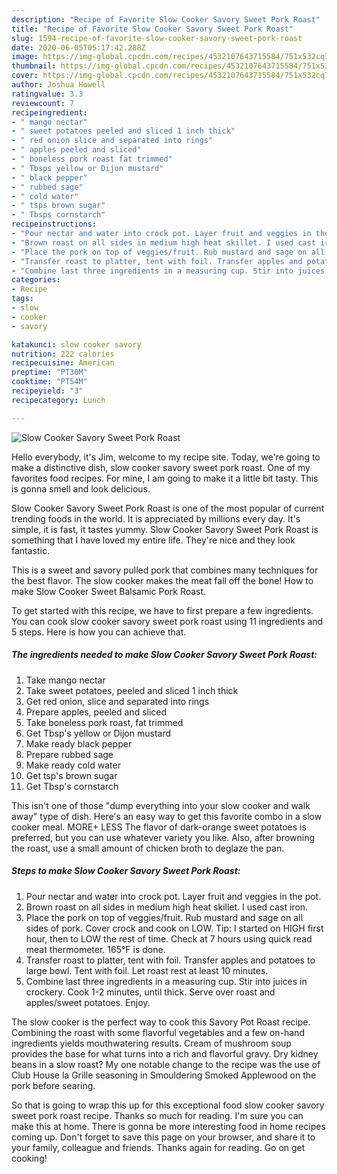 ```yaml
---
description: "Recipe of Favorite Slow Cooker Savory Sweet Pork Roast"
title: "Recipe of Favorite Slow Cooker Savory Sweet Pork Roast"
slug: 1594-recipe-of-favorite-slow-cooker-savory-sweet-pork-roast
date: 2020-06-05T05:17:42.288Z
image: https://img-global.cpcdn.com/recipes/4532107643715584/751x532cq70/slow-cooker-savory-sweet-pork-roast-recipe-main-photo.jpg
thumbnail: https://img-global.cpcdn.com/recipes/4532107643715584/751x532cq70/slow-cooker-savory-sweet-pork-roast-recipe-main-photo.jpg
cover: https://img-global.cpcdn.com/recipes/4532107643715584/751x532cq70/slow-cooker-savory-sweet-pork-roast-recipe-main-photo.jpg
author: Joshua Howell
ratingvalue: 3.3
reviewcount: 7
recipeingredient:
- " mango nectar"
- " sweet potatoes peeled and sliced 1 inch thick"
- " red onion slice and separated into rings"
- " apples peeled and sliced"
- " boneless pork roast fat trimmed"
- " Tbsps yellow or Dijon mustard"
- " black pepper"
- " rubbed sage"
- " cold water"
- " tsps brown sugar"
- " Tbsps cornstarch"
recipeinstructions:
- "Pour nectar and water into crock pot. Layer fruit and veggies in the pot."
- "Brown roast on all sides in medium high heat skillet. I used cast iron."
- "Place the pork on top of veggies/fruit. Rub mustard and sage on all sides of pork. Cover crock and cook on LOW. Tip: I started on HIGH first hour, then to LOW the rest of time. Check at 7 hours using quick read meat thermometer. 165°F is done."
- "Transfer roast to platter, tent with foil. Transfer apples and potatoes to large bowl. Tent with foil. Let roast rest at least 10 minutes."
- "Combine last three ingredients in a measuring cup. Stir into juices in crockery. Cook 1-2 minutes, until thick. Serve over roast and apples/sweet potatoes. Enjoy."
categories:
- Recipe
tags:
- slow
- cooker
- savory

katakunci: slow cooker savory 
nutrition: 222 calories
recipecuisine: American
preptime: "PT30M"
cooktime: "PT54M"
recipeyield: "3"
recipecategory: Lunch

---
```



![Slow Cooker Savory Sweet Pork Roast](https://img-global.cpcdn.com/recipes/4532107643715584/751x532cq70/slow-cooker-savory-sweet-pork-roast-recipe-main-photo.jpg)

Hello everybody, it's Jim, welcome to my recipe site. Today, we're going to make a distinctive dish, slow cooker savory sweet pork roast. One of my favorites food recipes. For mine, I am going to make it a little bit tasty. This is gonna smell and look delicious.

Slow Cooker Savory Sweet Pork Roast is one of the most popular of current trending foods in the world. It is appreciated by millions every day. It's simple, it is fast, it tastes yummy. Slow Cooker Savory Sweet Pork Roast is something that I have loved my entire life. They're nice and they look fantastic.

This is a sweet and savory pulled pork that combines many techniques for the best flavor. The slow cooker makes the meat fall off the bone! How to make Slow Cooker Sweet Balsamic Pork Roast.


To get started with this recipe, we have to first prepare a few ingredients. You can cook slow cooker savory sweet pork roast using 11 ingredients and 5 steps. Here is how you can achieve that.

<!--inarticleads1-->

##### The ingredients needed to make Slow Cooker Savory Sweet Pork Roast:

1. Take  mango nectar
1. Take  sweet potatoes, peeled and sliced 1 inch thick
1. Get  red onion, slice and separated into rings
1. Prepare  apples, peeled and sliced
1. Take  boneless pork roast, fat trimmed
1. Get  Tbsp&#39;s yellow or Dijon mustard
1. Make ready  black pepper
1. Prepare  rubbed sage
1. Make ready  cold water
1. Get  tsp&#39;s brown sugar
1. Get  Tbsp&#39;s cornstarch


This isn&#39;t one of those &#34;dump everything into your slow cooker and walk away&#34; type of dish. Here&#39;s an easy way to get this favorite combo in a slow cooker meal. MORE+ LESS The flavor of dark-orange sweet potatoes is preferred, but you can use whatever variety you like. Also, after browning the roast, use a small amount of chicken broth to deglaze the pan. 

<!--inarticleads2-->

##### Steps to make Slow Cooker Savory Sweet Pork Roast:

1. Pour nectar and water into crock pot. Layer fruit and veggies in the pot.
1. Brown roast on all sides in medium high heat skillet. I used cast iron.
1. Place the pork on top of veggies/fruit. Rub mustard and sage on all sides of pork. Cover crock and cook on LOW. Tip: I started on HIGH first hour, then to LOW the rest of time. Check at 7 hours using quick read meat thermometer. 165°F is done.
1. Transfer roast to platter, tent with foil. Transfer apples and potatoes to large bowl. Tent with foil. Let roast rest at least 10 minutes.
1. Combine last three ingredients in a measuring cup. Stir into juices in crockery. Cook 1-2 minutes, until thick. Serve over roast and apples/sweet potatoes. Enjoy.


The slow cooker is the perfect way to cook this Savory Pot Roast recipe. Combining the roast with some flavorful vegetables and a few on-hand ingredients yields mouthwatering results. Cream of mushroom soup provides the base for what turns into a rich and flavorful gravy. Dry kidney beans in a slow roast? My one notable change to the recipe was the use of Club House la Grille seasoning in Smouldering Smoked Applewood on the pork before searing. 

So that is going to wrap this up for this exceptional food slow cooker savory sweet pork roast recipe. Thanks so much for reading. I'm sure you can make this at home. There is gonna be more interesting food in home recipes coming up. Don't forget to save this page on your browser, and share it to your family, colleague and friends. Thanks again for reading. Go on get cooking!
